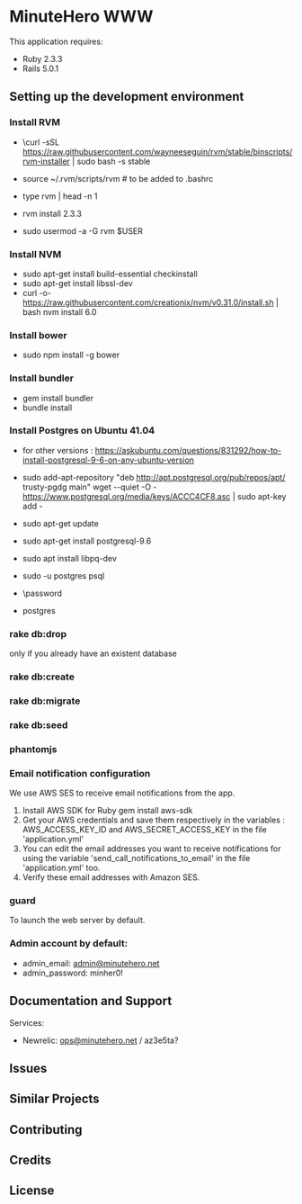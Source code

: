 MinuteHero WWW
================

This application requires:

- Ruby 2.3.3
- Rails 5.0.1

Setting up the development environment
--------------------------------------

### Install RVM

* \curl -sSL https://raw.githubusercontent.com/wayneeseguin/rvm/stable/binscripts/rvm-installer | sudo bash -s stable
* source ~/.rvm/scripts/rvm # to be added to .bashrc
* type rvm | head -n 1
* rvm install 2.3.3

* sudo usermod -a -G rvm $USER

### Install NVM

* sudo apt-get install build-essential checkinstall
* sudo apt-get install libssl-dev
* curl -o- https://raw.githubusercontent.com/creationix/nvm/v0.31.0/install.sh | bash
nvm install 6.0

### Install bower

* sudo npm install -g bower

### Install bundler

* gem install bundler
* bundle install

### Install Postgres on Ubuntu 41.04

* for other versions : https://askubuntu.com/questions/831292/how-to-install-postgresql-9-6-on-any-ubuntu-version

* sudo add-apt-repository "deb http://apt.postgresql.org/pub/repos/apt/ trusty-pgdg main"
wget --quiet -O - https://www.postgresql.org/media/keys/ACCC4CF8.asc | sudo apt-key add -
* sudo apt-get update
* sudo apt-get install postgresql-9.6
* sudo apt install libpq-dev
* sudo -u postgres psql 
* \password
* postgres

### rake db:drop 

only if you already have an existent database

### rake db:create
### rake db:migrate
### rake db:seed
### phantomjs
### Email notification configuration

We use AWS SES to receive email notifications from the app.

1. Install AWS SDK for Ruby
gem install aws-sdk
2. Get your AWS credentials and save them respectively in the variables : AWS_ACCESS_KEY_ID and 
AWS_SECRET_ACCESS_KEY in the file 'application.yml'
3. You can edit the email addresses you want to receive notifications for using the variable 'send_call_notifications_to_email' in the file 'application.yml' too. 
4. Verify these email addresses with Amazon SES.

### guard

To launch the web server by default.

### Admin account by default: 
* admin_email: admin@minutehero.net
* admin_password: minher0!

Documentation and Support
-------------------------

Services:
* Newrelic: ops@minutehero.net / az3e5ta?

Issues
-------------

Similar Projects
----------------

Contributing
------------

Credits
-------

License
-------

